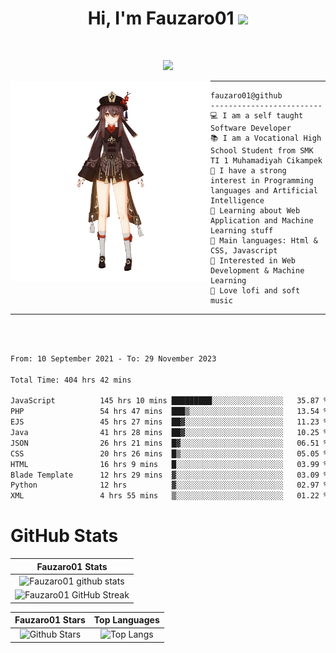<h1 align="center">
Hi, I'm Fauzaro01
  <img src="https://media.giphy.com/media/hvRJCLFzcasrR4ia7z/giphy.gif" width="30"></h1>
<br/>

<p align="center">
  <a href="https://github.com/DenverCoder1/readme-typing-svg"><img src="https://readme-typing-svg.herokuapp.com?lines=zZz;Full+Stack+Web+Developer;Student;Software%20Develover;Always%20learning%20new%20things&center=true&width=380&height=45"></a>
</p>

<img align="left" src="/assets/icon2.png" alt="Zeen" width="320" height="320" />
<hr>

```
fauzaro01@github
-------------------------
💻 I am a self taught Software Developer
📚 I am a Vocational High School Student from SMK TI 1 Muhamadiyah Cikampek
📝 I have a strong interest in Programming languages and Artificial Intelligence
🌱 Learning about Web Application and Machine Learning stuff
🌟 Main languages: Html & CSS, Javascript
🚩 Interested in Web Development & Machine Learning
🎵 Love lofi and soft music
```

<hr>
<br>
<br>
<div align="left">
<!--START_SECTION:waka-->

```txt
From: 10 September 2021 - To: 29 November 2023

Total Time: 404 hrs 42 mins

JavaScript          145 hrs 10 mins █████████░░░░░░░░░░░░░░░░   35.87 %
PHP                 54 hrs 47 mins  ███▒░░░░░░░░░░░░░░░░░░░░░   13.54 %
EJS                 45 hrs 27 mins  ██▓░░░░░░░░░░░░░░░░░░░░░░   11.23 %
Java                41 hrs 28 mins  ██▓░░░░░░░░░░░░░░░░░░░░░░   10.25 %
JSON                26 hrs 21 mins  █▓░░░░░░░░░░░░░░░░░░░░░░░   06.51 %
CSS                 20 hrs 26 mins  █▒░░░░░░░░░░░░░░░░░░░░░░░   05.05 %
HTML                16 hrs 9 mins   █░░░░░░░░░░░░░░░░░░░░░░░░   03.99 %
Blade Template      12 hrs 29 mins  ▓░░░░░░░░░░░░░░░░░░░░░░░░   03.09 %
Python              12 hrs          ▓░░░░░░░░░░░░░░░░░░░░░░░░   02.97 %
XML                 4 hrs 55 mins   ▒░░░░░░░░░░░░░░░░░░░░░░░░   01.22 %
```

<!--END_SECTION:waka-->
</div>

# GitHub Stats

|                                                            Fauzaro01 Stats                                                            |
| :--------------------------------------------------------------------------------------------------------------------------------------------: |
|        ![Fauzaro01 github stats](https://github-readme-stats.vercel.app/api?username=Fauzaro01&show_icons=true&theme=algolia)        |
|              ![Fauzaro01 GitHub Streak](https://github-readme-streak-stats.herokuapp.com/?user=Fauzaro01&theme=algolia)              |

|                                                                                              Fauzaro01 Stars                                                                                              |                                                           Top Languages                                                           |
| :----------------------------------------------------------------------------------------------------------------------------------------------------------------------------------------------------------------: | :-------------------------------------------------------------------------------------------------------------------------------: |
| ![Github Stars](https://github-readme-stats.vercel.app/api?username=Fauzaro01&show_icons=true&locale=en&count_private=true&hide_rank=true&custom_title=My%20GitHub%20Stats&disable_animations=true&theme=algolia) | ![Top Langs](https://github-readme-stats.vercel.app/api/top-langs/?username=Fauzaro01&langs_count=8&theme=algolia&layout=compact) |

